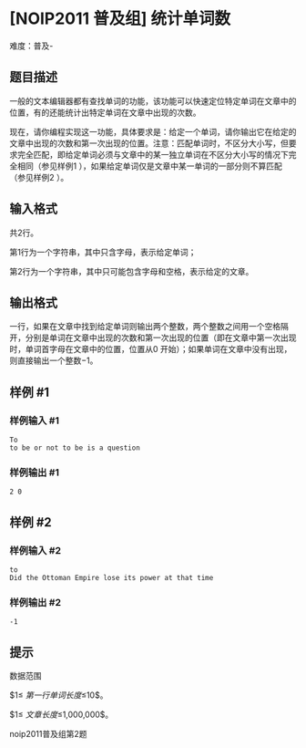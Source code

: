 # [NOIP2011 普及组] 统计单词数
难度：普及-

## 题目描述

一般的文本编辑器都有查找单词的功能，该功能可以快速定位特定单词在文章中的位置，有的还能统计出特定单词在文章中出现的次数。

现在，请你编程实现这一功能，具体要求是：给定一个单词，请你输出它在给定的文章中出现的次数和第一次出现的位置。注意：匹配单词时，不区分大小写，但要求完全匹配，即给定单词必须与文章中的某一独立单词在不区分大小写的情况下完全相同（参见样例1 ），如果给定单词仅是文章中某一单词的一部分则不算匹配（参见样例2 ）。

## 输入格式

共$2$行。

第$1$行为一个字符串，其中只含字母，表示给定单词；

第$2$行为一个字符串，其中只可能包含字母和空格，表示给定的文章。

## 输出格式

一行，如果在文章中找到给定单词则输出两个整数，两个整数之间用一个空格隔开，分别是单词在文章中出现的次数和第一次出现的位置（即在文章中第一次出现时，单词首字母在文章中的位置，位置从$0$ 开始）；如果单词在文章中没有出现，则直接输出一个整数$-1$。

## 样例 #1

### 样例输入 #1

```
To
to be or not to be is a question
```

### 样例输出 #1

```
2 0
```

## 样例 #2

### 样例输入 #2

```
to
Did the Ottoman Empire lose its power at that time
```

### 样例输出 #2

```
-1
```

## 提示

数据范围

$1≤ $第一行单词长度$≤10$。

$1≤ $文章长度$≤1,000,000$。

noip2011普及组第2题